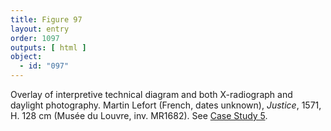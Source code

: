```yaml
---
title: Figure 97
layout: entry
order: 1097
outputs: [ html ]
object:
  - id: "097"
---
```


Overlay of interpretive technical diagram and both X-radiograph and daylight photography. Martin Lefort (French, dates unknown), *Justice*, 1571, H. 128 cm (Musée du Louvre, inv. MR1682). See [Case Study 5](/case-studies/5/).
